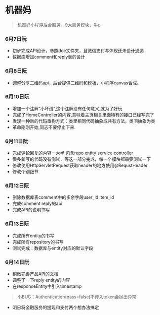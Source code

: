 # 机器妈

> 机器妈小程序后台服务，9大服务模块，牛p

### 6月7日阮
- 初步完成API设计，参照doc文件夹，且微信支付与体现还未设计通透
- 数据库增加comment和reply表的设计

### 6月8日阮
- 调整分享二维码api，后台提供二维码和模板，小程序canvas合成。


### 6月10日阮
- 增加一个注解“小坏蛋”,这个注解没有任何意义,就为了好玩
- 完成了HomeController的内容,意味着主页相关里面特有的接口已经写完了
- 发现一种新的代码重构方式：类里相同代码抽象成共有方法，类间抽象为类
- 革命刚刚开始,同志不要停止下来.

### 6月11日阮
- 完成评论回复的内容一大半,包含repo entity service controller
- 很多新写的代码没有测试，等这一部分完成，每一个模块都需要测试一下 
- 修改使用HttpServletRequest获取header的地方使用@RequstHeader
- 修改个别细节


### 6月12日阮
- 删除数据库表comment中的多余字段user_id  item_id
- 完成comment reply的api
- 完成API的说明书写

### 6月13日阮
- 完成所有entity的书写
- 完成所有repository的书写
- 测试完成：数据库与entity对应的默认字段

### 6月14日阮
- 稍微完善产品API的文档
- 调整了一下reply entity的内容
- 在responseEntity中引入timestamp
> 小BUG：Authentication(pass=false)不传入token会抛出异常
- 明日将金融服务的提现和支付两个想办法搞定